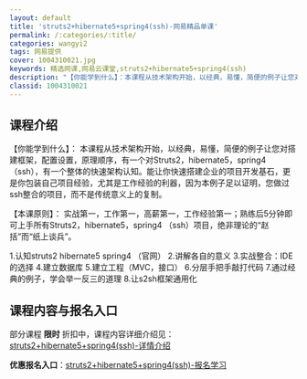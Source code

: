 ```yaml
---
layout: default
title: 'struts2+hibernate5+spring4(ssh)-网易精品单课'
permalink: /:categories/:title/
categories: wangyi2
tags: 网易提供
cover: 1004310021.jpg
keywords: 精选网课,网易云课堂,struts2+hibernate5+spring4(ssh)
description: "【你能学到什么】：本课程从技术架构开始，以经典，易懂，简便的例子让您对搭建框架，配置设置，原理顺序，有一个对Struts2，hibernate5，spring4（ssh），有一个整体的快速架"
classid: 1004310021
---
```


## 课程介绍

【你能学到什么】：
        本课程从技术架构开始，以经典，易懂，简便的例子让您对搭建框架，配置设置，原理顺序，有一个对Struts2，hibernate5，spring4 （ssh），有一个整体的快速架构认知。能让你快速搭建企业的项目开发基石，更是你包装自己项目经验，尤其是工作经验的利器，因为本例子足以证明，您做过ssh整合的项目，而不是传统意义上的复制。
 
【本课原则】：
       实战第一，工作第一，高薪第一，工作经验第一；熟练后5分钟即可上手所有Struts2，hibernate5，spring4 （ssh）项目，绝非理论的“赵括”而“纸上谈兵”。

1.认知struts2 hibernate5 spring4 （官网） 
2.讲解各自的意义 
3.实战整合：IDE的选择 
4.建立数据库 
5.建立工程（MVC，接口） 
6.分层手把手敲打代码 
7.通过经典的例子，学会举一反三的道理 
8.让s2sh框架通用化

## 课程内容与报名入口

部分课程 **限时** 折扣中，课程内容详细介绍见：[struts2+hibernate5+spring4(ssh)-详情介绍](https://study.163.com/course/introduction/1004310021.htm?share=1&shareId=1025206652&utm_campaign=share&utm_medium=iphoneShare&utm_source=&utm_u=1025206652)

**优惠报名入口**：[struts2+hibernate5+spring4(ssh)-报名学习](https://study.163.com/course/introduction/1004310021.htm?share=1&shareId=1025206652&utm_campaign=share&utm_medium=iphoneShare&utm_source=&utm_u=1025206652)


